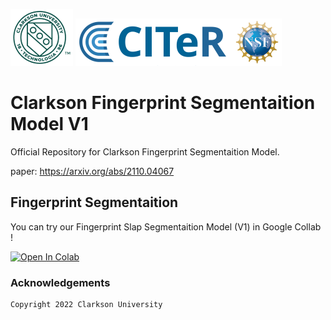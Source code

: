 ![Teaser image](./Clogo.png)
![Teaser image](./CITeR-logo.png)

# Clarkson Fingerprint Segmentaition Model V1

Official Repository for Clarkson Fingerprint Segmentaition Model.

paper: https://arxiv.org/abs/2110.04067


## Fingerprint Segmentaition

You can try our Fingerprint Slap Segmentaition Model (V1) in Google Collab ! 

[![Open In Colab](https://colab.research.google.com/assets/colab-badge.svg)](https://colab.research.google.com/github/keivanB/Clarkson_Finger_Segment/blob/main/Clarkson_Fingerprint_Segmentaition.ipynb)


### Acknowledgements


```sh
Copyright 2022 Clarkson University
```
